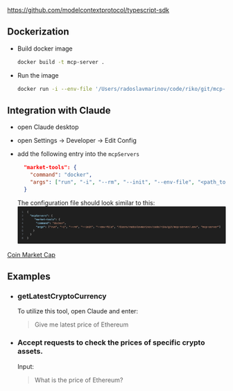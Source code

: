https://github.com/modelcontextprotocol/typescript-sdk


## Dockerization

  - Build docker image
    ```bash
    docker build -t mcp-server .
    ```

  - Run the image
    ```bash
    docker run -i --env-file '/Users/radoslavmarinov/code/riko/git/mcp-server/.env' mcp-server
    ```

## Integration with Claude

  - open Claude desktop
  - open Settings -> Developer -> Edit Config
  - add the following entry into the `mcpServers`

    ```json
      "market-tools": {
        "command": "docker",
        "args": ["run", "-i", "--rm", "--init", "--env-file", "<path_to_env_file>", "mcp-server"]
      }
    ```

    The configuration file should look similar to this:
    ![](./docs/claude/config-server.png) 


[Coin Market Cap](https://coinmarketcap.com/api/documentation/v1/#)

## Examples
  - ### getLatestCryptoCurrency
    To utilize this tool, open Claude and enter:
    > Give me latest price of Ethereum

  - ### Accept requests to check the prices of specific crypto assets.
    Input:
    > What is the price of Ethereum?